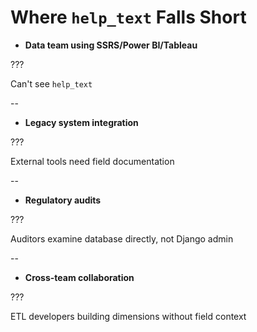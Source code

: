 # Where `help_text` Falls Short

- **Data team using SSRS/Power BI/Tableau**

???

Can't see `help_text`

--

- **Legacy system integration**

???

External tools need field documentation

--

- **Regulatory audits**

???

Auditors examine database directly, not Django admin

--

- **Cross-team collaboration**

???

ETL developers building dimensions without field context
